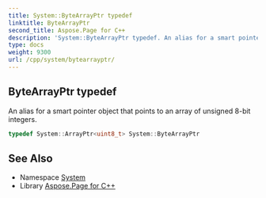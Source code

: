 ```yaml
---
title: System::ByteArrayPtr typedef
linktitle: ByteArrayPtr
second_title: Aspose.Page for C++
description: 'System::ByteArrayPtr typedef. An alias for a smart pointer object that points to an array of unsigned 8-bit integers in C++.'
type: docs
weight: 9300
url: /cpp/system/bytearrayptr/
---
```

## ByteArrayPtr typedef


An alias for a smart pointer object that points to an array of unsigned 8-bit integers.

```cpp
typedef System::ArrayPtr<uint8_t> System::ByteArrayPtr
```

## See Also

* Namespace [System](../)
* Library [Aspose.Page for C++](../../)
